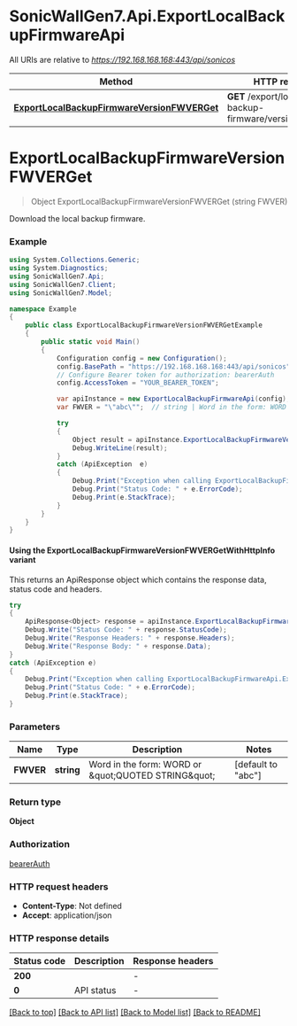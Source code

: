 # SonicWallGen7.Api.ExportLocalBackupFirmwareApi

All URIs are relative to *https://192.168.168.168:443/api/sonicos*

| Method | HTTP request | Description |
|--------|--------------|-------------|
| [**ExportLocalBackupFirmwareVersionFWVERGet**](ExportLocalBackupFirmwareApi.md#exportlocalbackupfirmwareversionfwverget) | **GET** /export/local-backup-firmware/version/{FWVER} |  |

<a id="exportlocalbackupfirmwareversionfwverget"></a>
# **ExportLocalBackupFirmwareVersionFWVERGet**
> Object ExportLocalBackupFirmwareVersionFWVERGet (string FWVER)



Download the local backup firmware.

### Example
```csharp
using System.Collections.Generic;
using System.Diagnostics;
using SonicWallGen7.Api;
using SonicWallGen7.Client;
using SonicWallGen7.Model;

namespace Example
{
    public class ExportLocalBackupFirmwareVersionFWVERGetExample
    {
        public static void Main()
        {
            Configuration config = new Configuration();
            config.BasePath = "https://192.168.168.168:443/api/sonicos";
            // Configure Bearer token for authorization: bearerAuth
            config.AccessToken = "YOUR_BEARER_TOKEN";

            var apiInstance = new ExportLocalBackupFirmwareApi(config);
            var FWVER = "\"abc\"";  // string | Word in the form: WORD or \"QUOTED STRING\" (default to "abc")

            try
            {
                Object result = apiInstance.ExportLocalBackupFirmwareVersionFWVERGet(FWVER);
                Debug.WriteLine(result);
            }
            catch (ApiException  e)
            {
                Debug.Print("Exception when calling ExportLocalBackupFirmwareApi.ExportLocalBackupFirmwareVersionFWVERGet: " + e.Message);
                Debug.Print("Status Code: " + e.ErrorCode);
                Debug.Print(e.StackTrace);
            }
        }
    }
}
```

#### Using the ExportLocalBackupFirmwareVersionFWVERGetWithHttpInfo variant
This returns an ApiResponse object which contains the response data, status code and headers.

```csharp
try
{
    ApiResponse<Object> response = apiInstance.ExportLocalBackupFirmwareVersionFWVERGetWithHttpInfo(FWVER);
    Debug.Write("Status Code: " + response.StatusCode);
    Debug.Write("Response Headers: " + response.Headers);
    Debug.Write("Response Body: " + response.Data);
}
catch (ApiException e)
{
    Debug.Print("Exception when calling ExportLocalBackupFirmwareApi.ExportLocalBackupFirmwareVersionFWVERGetWithHttpInfo: " + e.Message);
    Debug.Print("Status Code: " + e.ErrorCode);
    Debug.Print(e.StackTrace);
}
```

### Parameters

| Name | Type | Description | Notes |
|------|------|-------------|-------|
| **FWVER** | **string** | Word in the form: WORD or \&quot;QUOTED STRING\&quot; | [default to &quot;abc&quot;] |

### Return type

**Object**

### Authorization

[bearerAuth](../README.md#bearerAuth)

### HTTP request headers

 - **Content-Type**: Not defined
 - **Accept**: application/json


### HTTP response details
| Status code | Description | Response headers |
|-------------|-------------|------------------|
| **200** |  |  -  |
| **0** | API status |  -  |

[[Back to top]](#) [[Back to API list]](../README.md#documentation-for-api-endpoints) [[Back to Model list]](../README.md#documentation-for-models) [[Back to README]](../README.md)

